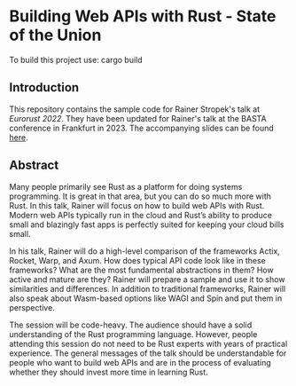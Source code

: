 # Building Web APIs with Rust - State of the Union

To build this project use:
cargo build
## Introduction

This repository contains the sample code for Rainer Stropek's talk at *Eurorust 2022*. They have been updated for Rainer's talk at the BASTA conference in Frankfurt in 2023. The accompanying slides can be found [here](https://slides.com/rainerstropek/rust-api-fxs/fullscreen).

## Abstract

Many people primarily see Rust as a platform for doing systems programming. It is great in that area, but you can do so much more with Rust. In this talk, Rainer will focus on how to build web APIs with Rust. Modern web APIs typically run in the cloud and Rust’s ability to produce small and blazingly fast apps is perfectly suited for keeping your cloud bills small.

In his talk, Rainer will do a high-level comparison of the frameworks Actix, Rocket, Warp, and Axum. How does typical API code look like in these frameworks? What are the most fundamental abstractions in them? How active and mature are they? Rainer will prepare a sample and use it to show similarities and differences. In addition to traditional frameworks, Rainer will also speak about Wasm-based options like WAGI and Spin and put them in perspective.

The session will be code-heavy. The audience should have a solid understanding of the Rust programming language. However, people attending this session do not need to be Rust experts with years of practical experience. The general messages of the talk should be understandable for people who want to build web APIs and are in the process of evaluating whether they should invest more time in learning Rust.
